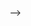 <!-- 記事タイトル:用語解説集-計算機科学-アーキテクチャ-性能 -->
<!-- 記事URL:https://github.com/takata150802/tech_glossary/blob/main/output/cs-arch-perf.md# -->

<!-- 
<a id="CS_ARCH_PERL_"></a>
## アーキテクチャシミュレータ | Architecture Simulator <!-- entry_word_and_anchor:CS_ARCH_PERL_ -->
-->
